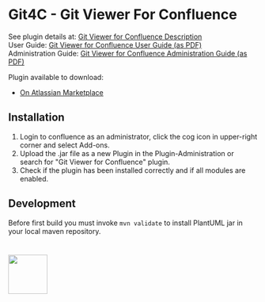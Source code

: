 # Git4C - Git Viewer For Confluence

See plugin details at: <a href="http://opensource.networkedassets.com/confluence/git4c.html">Git Viewer for Confluence Description</a>  
User Guide: <a href="http://opensource.networkedassets.com/confluence/pdf/git4c-user-guide.pdf">Git Viewer for Confluence User Guide (as PDF)</a>  
Administration Guide: <a href="http://opensource.networkedassets.com/confluence/pdf/git4c-administration-guide.pdf">Git Viewer for Confluence Administration Guide (as PDF)</a>  
  
Plugin available to download:  
  - <a href="https://marketplace.atlassian.com/plugins/com.networkedassets.git4c.confluence-plugin/server/overview">On Atlassian Marketplace</a>

## Installation

1. Login to confluence as an administrator, click the cog icon in upper-right corner and select Add-ons.
1. Upload the .jar file as a new Plugin in the Plugin-Administration or search for "Git Viewer for Confluence" plugin.
2. Check if the plugin has been installed correctly and if all modules are enabled.
  
## Development
Before first build you must invoke `mvn validate` to install PlantUML jar in your local maven repository.

# <a href="http://www.networkedassets.com/"><img src="https://www.networkedassets.net/images/NA_logo.png" height="79"></a>
